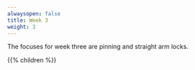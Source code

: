 ```yaml
---
alwaysopen: false
title: Week 3
weight: 3
---
```


The focuses for week three are pinning and straight arm locks.

{{% children %}}